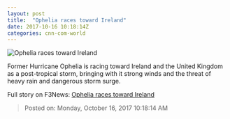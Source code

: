 ```yaml
---
layout: post
title:  "Ophelia races toward Ireland"
date: 2017-10-16 10:18:14Z
categories: cnn-com-world
---
```


![Ophelia races toward Ireland](http://cdn.cnn.com/cnnnext/dam/assets/171016154341-ophelia-9p-sun-utc-super-tease.jpg)

Former Hurricane Ophelia is racing toward Ireland and the United Kingdom as a post-tropical storm, bringing with it strong winds and the threat of heavy rain and dangerous storm surge.


Full story on F3News: [Ophelia races toward Ireland](http://www.f3nws.com/n/fcYMFD)

> Posted on: Monday, October 16, 2017 10:18:14 AM
